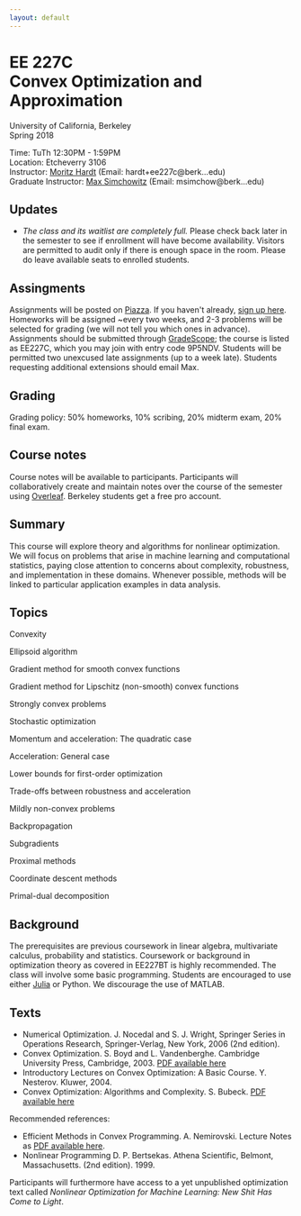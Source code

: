 ```yaml
---
layout: default
---
```


# EE 227C<br /> Convex Optimization and Approximation

University of California, Berkeley  
Spring 2018 

Time: TuTh 12:30PM - 1:59PM  
Location:	Etcheverry 3106  
Instructor: [Moritz Hardt](http://mrtz.org) (Email: hardt+ee227c@berk...edu)   
Graduate Instructor: [Max Simchowitz](https://people.eecs.berkeley.edu/~msimchow/index.html) (Email: msimchow@berk...edu)

## Updates

* *The class and its waitlist are completely full.* Please check back later in the
semester to see if enrollment will have become availability. Visitors are
permitted to audit only if there is enough space in the room. Please do leave
available seats to enrolled students.


## Assingments 

Assignments will be posted on [Piazza](https://piazza.com/berkeley/spring2018/ee227c/home). If you haven't already, [sign up here](piazza.com/berkeley/spring2018/ee227c). Homeworks will be assigned ~every two weeks, and 2-3 problems will be selected for grading (we will not tell you which ones in advance). Assignments should be submitted through [GradeScope](https://gradescope.com); the course is listed as EE227C, which you may join with entry code 9P5NDV. Students will be permitted two unexcused late assignments (up to a week late). Students requesting additional extensions should email Max.

## Grading

Grading policy: 50% homeworks, 10% scribing, 20% midterm exam, 20% final exam. 

## Course notes

Course notes will be available to participants. Participants will
collaboratively create and maintain notes over the course of the semester
using [Overleaf](https://www.overleaf.com/edu/berkeley).
Berkeley students get a free pro account.

## Summary

This course will explore theory and algorithms for nonlinear optimization. We
will focus on problems that arise in machine learning and computational
statistics, paying close attention to concerns about complexity, robustness, and
implementation in these domains. Whenever possible, methods will be linked to
particular application examples in data analysis.

## Topics

Convexity

Ellipsoid algorithm

Gradient method for smooth convex functions

Gradient method for Lipschitz (non-smooth) convex functions

Strongly convex problems

Stochastic optimization

Momentum and acceleration: The quadratic case

Acceleration: General case

Lower bounds for first-order optimization

Trade-offs between robustness and acceleration

Mildly non-convex problems

Backpropagation

Subgradients

Proximal methods

Coordinate descent methods

Primal-dual decomposition

## Background

The prerequisites are previous coursework in linear algebra, multivariate
calculus, probability and statistics. 
Coursework or background in optimization theory as covered in
EE227BT is highly recommended.  The class will involve some basic programming.
Students are encouraged to use either [Julia](https://julialang.org) or Python.
We discourage the use of MATLAB.

## Texts

* Numerical Optimization. J. Nocedal and S. J. Wright, Springer Series in Operations Research, Springer-Verlag, New York, 2006 (2nd edition).
* Convex Optimization. S. Boyd and L. Vandenberghe. Cambridge University Press,
Cambridge, 2003. [PDF available here](http://www.stanford.edu/~boyd/cvxbook/)
* Introductory Lectures on Convex Optimization: A Basic Course. Y. Nesterov. Kluwer, 2004.
* Convex Optimization: Algorithms and Complexity. S. Bubeck. [PDF available here](https://arxiv.org/abs/1405.4980)
 

Recommended references:

* Efficient Methods in Convex Programming. A. Nemirovski. Lecture Notes as
[PDF available here](http://www2.isye.gatech.edu/~nemirovs/Lect_EMCO.pdf).
* Nonlinear Programming D. P. Bertsekas. Athena Scientific, Belmont, Massachusetts. (2nd edition). 1999. 

Participants will furthermore have access to a yet unpublished optimization text
called *Nonlinear Optimization for Machine Learning: New Shit Has Come to
Light*.

